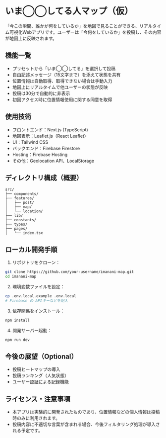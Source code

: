 # いま◯◯してる人マップ（仮）

「今この瞬間、誰かが何をしているか」を地図で見ることができる、リアルタイム可視化Webアプリです。ユーザーは「今何をしているか」を投稿し、その内容が地図上に反映されます。

## 機能一覧

- プリセットから「いま◯◯してる」を選択して投稿
- 自由記述メッセージ（15文字まで）を添えて状態を共有
- 位置情報は自動取得、取得できない場合は手動入力
- 地図上にリアルタイムで他ユーザーの状態が反映
- 投稿は30分で自動的に非表示
- 初回アクセス時に位置情報使用に関する同意を取得

## 使用技術

- フロントエンド：Next.js (TypeScript)
- 地図表示：Leaflet.js（React Leaflet）
- UI：Tailwind CSS
- バックエンド：Firebase Firestore
- Hosting：Firebase Hosting
- その他：Geolocation API、LocalStorage

## ディレクトリ構成（概要）

```
src/
├── components/
├── features/
│   ├── post/
│   ├── map/
│   └── location/
├── lib/
├── constants/
├── types/
├── pages/
│   └── index.tsx
```

## ローカル開発手順

1. リポジトリをクローン：

```bash
git clone https://github.com/your-username/imanani-map.git
cd imanani-map
```

2. 環境変数ファイルを設定：

```bash
cp .env.local.example .env.local
# Firebase の APIキーなどを記入
```

3. 依存関係をインストール：

```bash
npm install
```

4. 開発サーバー起動：

```bash
npm run dev
```

## 今後の展望（Optional）

- 投稿ヒートマップの導入
- 投稿ランキング（人気状態）
- ユーザー認証による記録機能

## ライセンス・注意事項

- 本アプリは実験的に開発されたものであり、位置情報などの個人情報は投稿時のみに利用されます。
- 投稿内容に不適切な言葉が含まれる場合、今後フィルタリング処理が導入される予定です。

